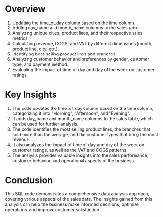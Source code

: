 # Overview
1. Updating the time_of_day column based on the time column.
2. Adding day_name and month_name columns to the sales table.
3. Analyzing unique cities, product lines, and their respective sales metrics.
4. Calculating revenue, COGS, and VAT by different dimensions (month, product line, city, etc.).
5. Identifying best-selling product lines and branches.
6. Analyzing customer behavior and preferences by gender, customer type, and payment method.
7. Evaluating the impact of time of day and day of the week on customer ratings.

# Key Insights
1. The code updates the time_of_day column based on the time column, categorizing it into "Morning", "Afternoon", and "Evening".
2. It adds day_name and month_name columns to the sales table, which can be used for further analysis.
3. The code identifies the most selling product lines, the branches that sold more than the average, and the customer types that bring the most revenue.
4. It also analyzes the impact of time of day and day of the week on customer ratings, as well as the VAT and COGS patterns.
5. The analysis provides valuable insights into the sales performance, customer behavior, and operational aspects of the business.

# Conclusion
This SQL code demonstrates a comprehensive data analysis approach, covering various aspects of the sales data. The insights gained from this analysis can help the business make informed decisions, optimize operations, and improve customer satisfaction.
